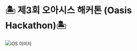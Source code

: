 # 🏝 제3회 오아시스 해커톤 (Oasis Hackathon)🏝

![iOS 이미지](https://user-images.githubusercontent.com/64114699/177028252-a63d8041-f606-4d71-8b99-53077df1200a.jpg)


